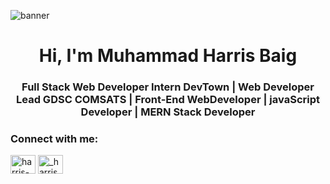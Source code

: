 ![banner](file:///C:/Users/user/Downloads/Web%20Developer.png)


<h1 align="center">Hi, I'm Muhammad Harris Baig</h1>
<h3 align="center">Full Stack Web Developer Intern DevTown | Web Developer Lead GDSC COMSATS | Front-End WebDeveloper | javaScript Developer | MERN Stack Developer</h3>
                                                                                               
<h3 align="left">Connect with me:</h3>
<p align="left">
<a href="https://www.linkedin.com/in/harris-baig-3a890a203/" target="blank"><img align="center" src="https://raw.githubusercontent.com/rahuldkjain/github-profile-readme-generator/master/src/images/icons/Social/linked-in-alt.svg" alt="harris-baig" height="30" width="40" /></a>
<a href="https://instagram.com/muhammad.maarij" target="blank"><img align="center" src="https://raw.githubusercontent.com/rahuldkjain/github-profile-readme-generator/master/src/images/icons/Social/instagram.svg" alt="_harrisbaig" height="30" width="40" /></a>
</p>
<p>
  <a href="https://github-readme-stats.vercel.app/api/top-langs/?username=Harrisbaig7&theme=dark&hide_border=false&include_all_commits=false&count_private=false&layout=compact"/></a>
</p>
<!--
**Harrisbaig7/Harrisbaig7** is a ✨ _special_ ✨ repository because its `README.md` (this file) appears on your GitHub profile.

Here are some ideas to get you started:

- 🔭 I’m currently working on ...
- 🌱 I’m currently learning ...
- 👯 I’m looking to collaborate on ...
- 🤔 I’m looking for help with ...
- 💬 Ask me about ...
- 📫 How to reach me: ...
- 😄 Pronouns: ...
- ⚡ Fun fact: ...
-->
